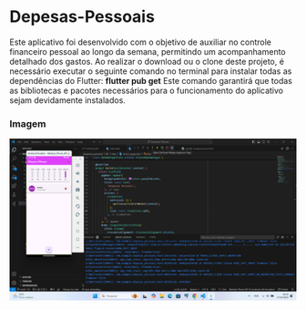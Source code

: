 # Depesas-Pessoais
Este aplicativo foi desenvolvido com o objetivo de auxiliar no controle financeiro pessoal ao longo da semana, permitindo um acompanhamento detalhado dos gastos. Ao realizar o download ou o clone deste projeto, é necessário executar o seguinte comando no terminal para instalar todas as dependências do Flutter: **flutter pub get**
Este comando garantirá que todas as bibliotecas e pacotes necessários para o funcionamento do aplicativo sejam devidamente instalados.

### Imagem
!['Imagem'](despesas_pessoais/assets/flutter.png)